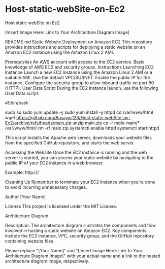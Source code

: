 

# Host-static-webSite-on-Ec2
Host static webSite on Ec2

[Insert Image Here: Link to Your Architecture Diagram Image]

README.md
Static Website Deployment on Amazon EC2
This repository provides instructions and scripts for deploying a static website on an Amazon EC2 instance using the Amazon Linux 2 AMI.

Prerequisites
An AWS account with access to the EC2 service.
Basic knowledge of AWS EC2 and security groups.
Instructions
Launching EC2 Instance
Launch a new EC2 instance using the Amazon Linux 2 AMI or a suitable AMI.
Use the default VPC/SUBNET.
Enable the public IP for the instance.
Configure the security group to allow inbound traffic on port 80 (HTTP).
User Data Script
During the EC2 instance launch, use the following User Data script:


#!/bin/bash

sudo su
sudo yum update -y
sudo yum install -y httpd
cd /var/www/html
wget https://github.com/Busayor123/Host-static-webSite-on-Ec2/archive/refs/heads/main.zip
unzip main.zip
cp -r mole-main/* /var/www/html/
rm -rf main.zip
systemctl enable httpd
systemctl start httpd

This script installs the Apache web server, downloads your website files from the specified GitHub repository, and starts the web server.

Accessing the Website
Once the EC2 instance is running and the web server is started, you can access your static website by navigating to the public IP of your EC2 instance in a web browser.

Example: http://<public-ip>/

Cleaning Up
Remember to terminate your EC2 instance when you're done to avoid incurring unnecessary charges.

Author
[Your Name]

License
This project is licensed under the MIT License.

Architecture Diagram


Description: The architecture diagram illustrates the components and flow involved in hosting a static website on Amazon EC2. Key components include the EC2 instance, VPC, security group, and the GitHub repository containing website files.

Please replace "[Your Name]" and "[Insert Image Here: Link to Your Architecture Diagram Image]" with your actual name and a link to the hosted architecture diagram image, respectively.
